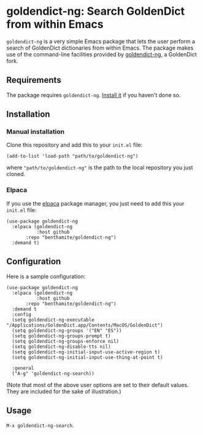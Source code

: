 # goldendict-ng: Search GoldenDict from within Emacs

`goldendict-ng` is a very simple Emacs package that lets the user perform a search of GoldenDict dictionaries from within Emacs. The package makes use of the command-line facilities provided by [goldendict-ng](https://github.com/xiaoyifang/goldendict-ng), a GoldenDict fork.

## Requirements

The package requires `goldendict-ng`. [Install it](https://xiaoyifang.github.io/goldendict-ng/install/) if you haven't done so.

## Installation

### Manual installation

Clone this repository and add this to your `init.el` file:

``` emacs-lisp
(add-to-list 'load-path "path/to/goldendict-ng")
```

where `"path/to/goldendict-ng"` is the path to the local repository you just cloned.

### Elpaca

If you use the [elpaca](https://github.com/progfolio/elpaca) package manager, you just need to add this your `init.el` file:

``` emacs-lisp
(use-package goldendict-ng
  :elpaca (goldendict-ng
           :host github
	   :repo "benthamite/goldendict-ng")
  :demand t)
```

## Configuration

Here is a sample configuration:

``` emacs-lisp
(use-package goldendict-ng
  :elpaca (goldendict-ng
           :host github
	   :repo "benthamite/goldendict-ng")
  :demand t
  :config
  (setq goldendict-ng-executable "/Applications/GoldenDict.app/Contents/MacOS/GoldenDict")
  (setq goldendict-ng-groups '("EN" "ES"))
  (setq goldendict-ng-groups-prompt t)
  (setq goldendict-ng-groups-enforce nil)
  (setq goldendict-ng-disable-tts nil)
  (setq goldendict-ng-initial-input-use-active-region t)
  (setq goldendict-ng-initial-input-use-thing-at-point t)
  
  :general
  ("A-g" 'goldendict-ng-search))
```

(Note that most of the above user options are set to their default values. They are included for the sake of illustration.)

## Usage

`M-x goldendict-ng-search`.
